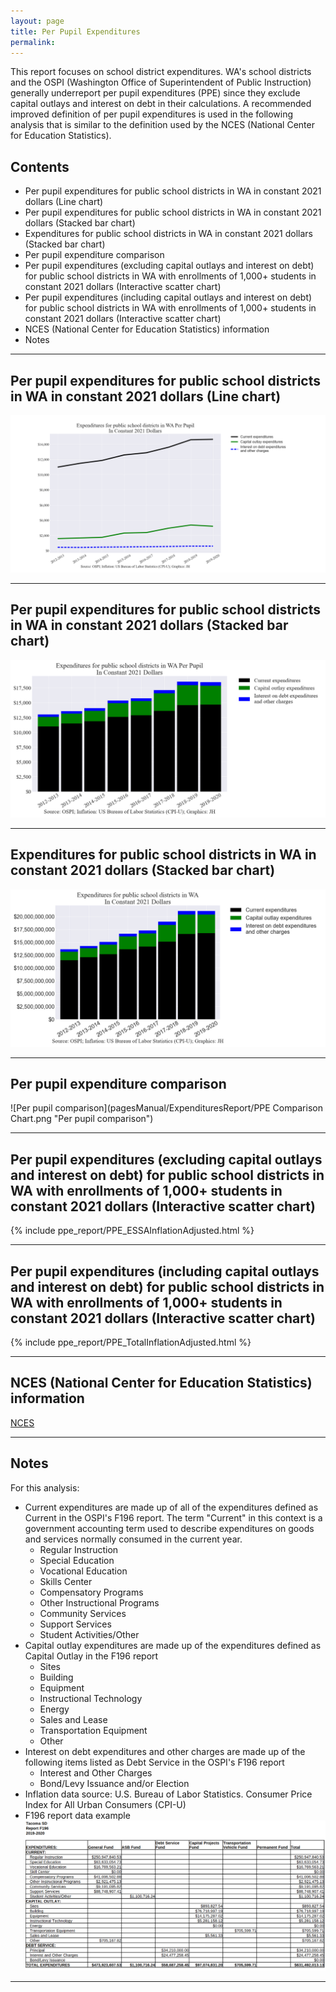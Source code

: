 ```yaml
---
layout: page
title: Per Pupil Expenditures
permalink:
---
```


This report focuses on school district expenditures. WA's school districts and the OSPI (Washington Office of Superintendent of Public Instruction) generally underreport per pupil expenditures (PPE) since they exclude 
capital outlays and interest on debt in their calculations. A recommended improved definition of per pupil expenditures is used in the following analysis 
that is similar to the definition used by the NCES (National Center for Education Statistics).


## Contents
- Per pupil expenditures for public school districts in WA in constant 2021 dollars (Line chart)
- Per pupil expenditures for public school districts in WA in constant 2021 dollars (Stacked bar chart)
- Expenditures for public school districts in WA in constant 2021 dollars (Stacked bar chart)
- Per pupil expenditure comparison
- Per pupil expenditures (excluding capital outlays and interest on debt) for public school districts in WA with enrollments of 1,000+ students in constant 2021 dollars (Interactive scatter chart)
- Per pupil expenditures (including capital outlays and interest on debt) for public school districts in WA with enrollments of 1,000+ students in constant 2021 dollars (Interactive scatter chart)
- NCES (National Center for Education Statistics) information
- Notes

___

## Per pupil expenditures for public school districts in WA in constant 2021 dollars (Line chart)

![Expenditures line chart](pagesManual/ExpendituresReport/SpendForStatePerPupilInflationAdjustedLine.png "Expenditures line chart")

___

## Per pupil expenditures for public school districts in WA in constant 2021 dollars (Stacked bar chart)

![Expenditures stacked bar chart](pagesManual/ExpendituresReport/SpendForStatePerPupilInflationAdjustedBar.png "Expenditures stacked bar chart")

___

## Expenditures for public school districts in WA in constant 2021 dollars (Stacked bar chart)

![Expenditures stacked bar chart](pagesManual/ExpendituresReport/SpendForStateInflationAdjustedBar.png "Expenditures stacked bar chart")

___

## Per pupil expenditure comparison

![Per pupil comparison](pagesManual/ExpendituresReport/PPE Comparison Chart.png "Per pupil comparison")

___

## Per pupil expenditures (excluding capital outlays and interest on debt) for public school districts in WA with enrollments of 1,000+ students in constant 2021 dollars (Interactive scatter chart)

<!---
![Per pupil ESSA scatter](pagesManual/ExpendituresReport/PPE ESSAInflationAdjustedScatter.png "Per pupil ESSA scatter")
-->
{% include ppe_report/PPE_ESSAInflationAdjusted.html %}

___

## Per pupil expenditures (including capital outlays and interest on debt) for public school districts in WA with enrollments of 1,000+ students in constant 2021 dollars (Interactive scatter chart)

<!---
![Per pupil total scatter](pagesManual/ExpendituresReport/PPE TotalInflationAdjustedScatter.png "Per pupil total scatter")
-->
{% include ppe_report/PPE_TotalInflationAdjusted.html %}

___


## NCES (National Center for Education Statistics) information

[NCES](https://nces.ed.gov/fastfacts/display.asp?id=66)

___

## Notes
For this analysis:

- Current expenditures are made up of all of the expenditures defined as Current in the OSPI's F196 report. The term "Current" 
in this context is a government accounting term used to describe expenditures on goods and services normally consumed in the current year.
    - Regular Instruction
    - Special Education
    - Vocational Education
    - Skills Center
    - Compensatory Programs
    - Other Instructional Programs
    - Community Services
    - Support Services
    - Student Activities/Other
- Capital outlay expenditures are made up of the expenditures defined as Capital Outlay in the F196 report
    - Sites
    - Building
    - Equipment
    - Instructional Technology
    - Energy
    - Sales and Lease
    - Transportation Equipment
    - Other
- Interest on debt expenditures and other charges are made up of the following items listed as Debt Service in the OSPI's F196 report
    - Interest and Other Charges
    - Bond/Levy Issuance and/or Election
- Inflation data source: U.S. Bureau of Labor Statistics. Consumer Price Index for All Urban Consumers (CPI-U)
- F196 report data example
![F196 Data Example](pagesManual/ExpendituresReport/F196Example.png "F196 Data Example")

___